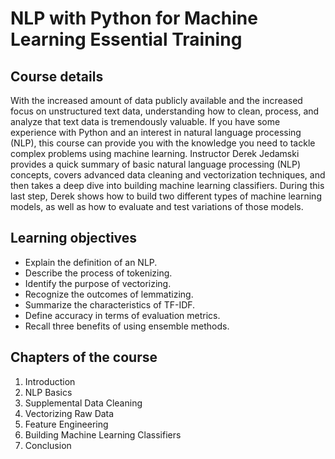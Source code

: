 # NLP with Python for Machine Learning Essential Training

## Course details

With the increased amount of data publicly available and the increased focus on unstructured text data, understanding how to clean, process, and analyze that text data is tremendously valuable. If you have some experience with Python and an interest in natural language processing (NLP), this course can provide you with the knowledge you need to tackle complex problems using machine learning. Instructor Derek Jedamski provides a quick summary of basic natural language processing (NLP) concepts, covers advanced data cleaning and vectorization techniques, and then takes a deep dive into building machine learning classifiers. During this last step, Derek shows how to build two different types of machine learning models, as well as how to evaluate and test variations of those models.

## Learning objectives

* Explain the definition of an NLP.
* Describe the process of tokenizing.
* Identify the purpose of vectorizing.
* Recognize the outcomes of lemmatizing.
* Summarize the characteristics of TF-IDF.
* Define accuracy in terms of evaluation metrics.
* Recall three benefits of using ensemble methods.

## Chapters of the course

1. Introduction  
2. NLP Basics   
3. Supplemental Data Cleaning
4. Vectorizing Raw Data   
5. Feature Engineering
6. Building Machine Learning Classifiers   
7. Conclusion

